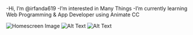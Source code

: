 -Hi, I’m @irfanda619 
-I’m interested in Many Things 
-I’m currently learning Web Programming & App Developer using Animate CC

![Homescreen Image](https://i.postimg.cc/jd16SrqG/Profil.png)
![Alt Text](https://i.postimg.cc/2ycV0VR7/Vanzgadget.png)
![Alt Text](https://i.postimg.cc/nhgSQhyv/HOW-TO-landscape.jpg)

<!---
irfanda619/irfanda619 is a ✨ special ✨ repository because its `README.md` (this file) appears on your GitHub profile.
You can click the Preview link to take a look at your changes.
--->
